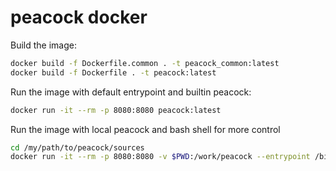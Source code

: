 # peacock docker

Build the image:
```bash
docker build -f Dockerfile.common . -t peacock_common:latest
docker build -f Dockerfile . -t peacock:latest
```

Run the image with default entrypoint and builtin peacock:
```bash
docker run -it --rm -p 8080:8080 peacock:latest
```

Run the image with local peacock and bash shell for more control
```bash
cd /my/path/to/peacock/sources
docker run -it --rm -p 8080:8080 -v $PWD:/work/peacock --entrypoint /bin/bash peacock:latest
```
